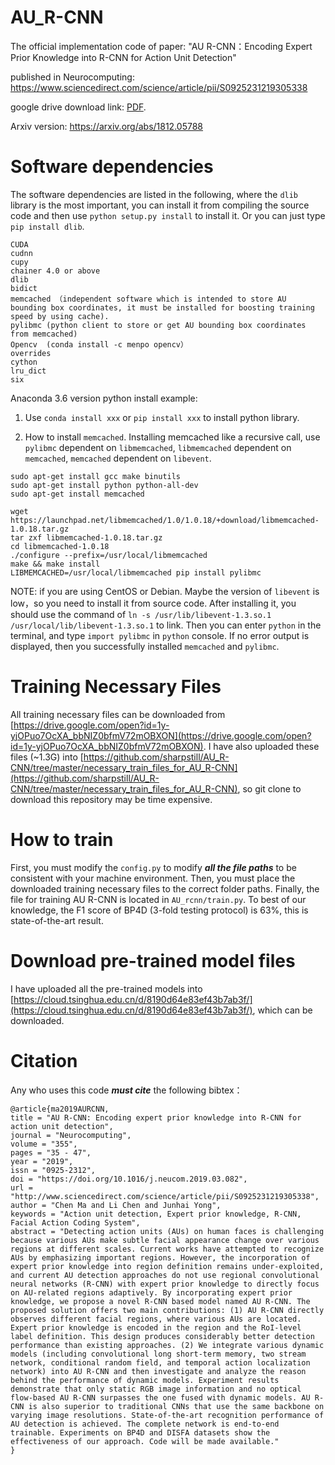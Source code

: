 # AU_R-CNN
The official implementation code of paper: "AU R-CNN：Encoding Expert Prior Knowledge into R-CNN for Action Unit Detection"

published in Neurocomputing: <https://www.sciencedirect.com/science/article/pii/S0925231219305338>

google drive download link: [PDF](https://drive.google.com/file/d/12JM9e-7yn18xMKXVrGZ_IH35yAe7aTvo/view?usp=sharing). 

Arxiv version: <https://arxiv.org/abs/1812.05788>

# Software dependencies

The software dependencies are listed in the following, where the `dlib` library is the most important, you can install it from compiling the source code and then use `python setup.py install` to install it. Or you can just type `pip install dlib`.

```
CUDA
cudnn
cupy
chainer 4.0 or above
dlib
bidict
memcached （independent software which is intended to store AU bounding box coordinates, it must be installed for boosting training speed by using cache). 
pylibmc (python client to store or get AU bounding box coordinates from memcached)
Opencv  (conda install -c menpo opencv）
overrides
cython
lru_dict
six
```

Anaconda 3.6 version python install example:

1. Use `conda install xxx` or `pip install xxx` to install python library.

2. How to install `memcached`. Installing memcached like a recursive call, use `pylibmc` dependent on `libmemcached`, `libmemcached` dependent on `memcached`, `memcached` dependent on `libevent`.

```
sudo apt-get install gcc make binutils
sudo apt-get install python python-all-dev
sudo apt-get install memcached

wget https://launchpad.net/libmemcached/1.0/1.0.18/+download/libmemcached-1.0.18.tar.gz
tar zxf libmemcached-1.0.18.tar.gz
cd libmemcached-1.0.18
./configure --prefix=/usr/local/libmemcached
make && make install
LIBMEMCACHED=/usr/local/libmemcached pip install pylibmc
```

NOTE: if you are using CentOS or Debian. Maybe the version of `libevent` is low，so you need to install it from source code. After installing it, you should use the command of `ln -s /usr/lib/libevent-1.3.so.1 /usr/local/lib/libevent-1.3.so.1` to link. Then you can enter `python` in the terminal, and type `import pylibmc` in `python` console. If no error output is displayed, then you successfully installed `memcached` and `pylibmc`.

# Training Necessary Files

All training necessary files can be downloaded from [https://drive.google.com/open?id=1y-yjOPuo7OcXA_bbNIZ0bfmV72mOBXON](https://drive.google.com/open?id=1y-yjOPuo7OcXA_bbNIZ0bfmV72mOBXON). I have also uploaded these files (~1.3G) into [https://github.com/sharpstill/AU_R-CNN/tree/master/necessary_train_files_for_AU_R-CNN](https://github.com/sharpstill/AU_R-CNN/tree/master/necessary_train_files_for_AU_R-CNN), so git clone to download this repository may be time expensive.

# How to train

First, you must modify the `config.py` to modify ***all the file paths*** to be consistent with your machine environment. Then, you must place the downloaded training necessary files to the correct folder paths. Finally, the file for training AU R-CNN is located in `AU_rcnn/train.py`. To best of our knowledge, the F1 score of BP4D (3-fold testing protocol) is 63%, this is state-of-the-art result. 

# Download pre-trained model files

I have uploaded all the pre-trained models into [https://cloud.tsinghua.edu.cn/d/8190d64e83ef43b7ab3f/](https://cloud.tsinghua.edu.cn/d/8190d64e83ef43b7ab3f/), which can be downloaded.

# Citation

Any who uses this code ***must cite*** the following bibtex：

```
@article{ma2019AURCNN,
title = "AU R-CNN: Encoding expert prior knowledge into R-CNN for action unit detection",
journal = "Neurocomputing",
volume = "355",
pages = "35 - 47",
year = "2019",
issn = "0925-2312",
doi = "https://doi.org/10.1016/j.neucom.2019.03.082",
url = "http://www.sciencedirect.com/science/article/pii/S0925231219305338",
author = "Chen Ma and Li Chen and Junhai Yong",
keywords = "Action unit detection, Expert prior knowledge, R-CNN, Facial Action Coding System",
abstract = "Detecting action units (AUs) on human faces is challenging because various AUs make subtle facial appearance change over various regions at different scales. Current works have attempted to recognize AUs by emphasizing important regions. However, the incorporation of expert prior knowledge into region definition remains under-exploited, and current AU detection approaches do not use regional convolutional neural networks (R-CNN) with expert prior knowledge to directly focus on AU-related regions adaptively. By incorporating expert prior knowledge, we propose a novel R-CNN based model named AU R-CNN. The proposed solution offers two main contributions: (1) AU R-CNN directly observes different facial regions, where various AUs are located. Expert prior knowledge is encoded in the region and the RoI-level label definition. This design produces considerably better detection performance than existing approaches. (2) We integrate various dynamic models (including convolutional long short-term memory, two stream network, conditional random field, and temporal action localization network) into AU R-CNN and then investigate and analyze the reason behind the performance of dynamic models. Experiment results demonstrate that only static RGB image information and no optical flow-based AU R-CNN surpasses the one fused with dynamic models. AU R-CNN is also superior to traditional CNNs that use the same backbone on varying image resolutions. State-of-the-art recognition performance of AU detection is achieved. The complete network is end-to-end trainable. Experiments on BP4D and DISFA datasets show the effectiveness of our approach. Code will be made available."
}
```
